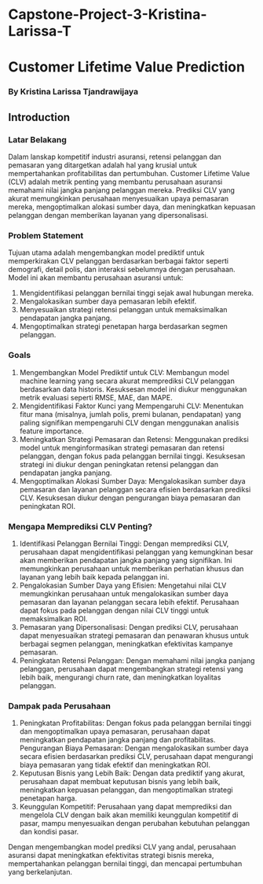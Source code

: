 # Capstone-Project-3-Kristina-Larissa-T
# Customer Lifetime Value Prediction

### By Kristina Larissa Tjandrawijaya

## Introduction

### Latar Belakang
Dalam lanskap kompetitif industri asuransi, retensi pelanggan dan pemasaran yang ditargetkan adalah hal yang krusial untuk mempertahankan profitabilitas dan pertumbuhan. Customer Lifetime Value (CLV) adalah metrik penting yang membantu perusahaan asuransi memahami nilai jangka panjang pelanggan mereka. Prediksi CLV yang akurat memungkinkan perusahaan menyesuaikan upaya pemasaran mereka, mengoptimalkan alokasi sumber daya, dan meningkatkan kepuasan pelanggan dengan memberikan layanan yang dipersonalisasi.

### Problem Statement
Tujuan utama adalah mengembangkan model prediktif untuk memperkirakan CLV pelanggan berdasarkan berbagai faktor seperti demografi, detail polis, dan interaksi sebelumnya dengan perusahaan. Model ini akan membantu perusahaan asuransi untuk:
1. Mengidentifikasi pelanggan bernilai tinggi sejak awal hubungan mereka.
2. Mengalokasikan sumber daya pemasaran lebih efektif.
3. Menyesuaikan strategi retensi pelanggan untuk memaksimalkan pendapatan jangka panjang.
4. Mengoptimalkan strategi penetapan harga berdasarkan segmen pelanggan.

### Goals
1. Mengembangkan Model Prediktif untuk CLV: Membangun model machine learning yang secara akurat memprediksi CLV pelanggan berdasarkan data historis. Kesuksesan model ini diukur menggunakan metrik evaluasi seperti RMSE, MAE, dan MAPE.
2. Mengidentifikasi Faktor Kunci yang Mempengaruhi CLV: Menentukan fitur mana (misalnya, jumlah polis, premi bulanan, pendapatan) yang paling signifikan mempengaruhi CLV dengan menggunakan analisis feature importance.
3. Meningkatkan Strategi Pemasaran dan Retensi: Menggunakan prediksi model untuk menginformasikan strategi pemasaran dan retensi pelanggan, dengan fokus pada pelanggan bernilai tinggi. Kesuksesan strategi ini diukur dengan peningkatan retensi pelanggan dan pendapatan jangka panjang.
4. Mengoptimalkan Alokasi Sumber Daya: Mengalokasikan sumber daya pemasaran dan layanan pelanggan secara efisien berdasarkan prediksi CLV. Kesuksesan diukur dengan pengurangan biaya pemasaran dan peningkatan ROI.

### Mengapa Memprediksi CLV Penting?
1. Identifikasi Pelanggan Bernilai Tinggi: Dengan memprediksi CLV, perusahaan dapat mengidentifikasi pelanggan yang kemungkinan besar akan memberikan pendapatan jangka panjang yang signifikan. Ini memungkinkan perusahaan untuk memberikan perhatian khusus dan layanan yang lebih baik kepada pelanggan ini.
2. Pengalokasian Sumber Daya yang Efisien: Mengetahui nilai CLV memungkinkan perusahaan untuk mengalokasikan sumber daya pemasaran dan layanan pelanggan secara lebih efektif. Perusahaan dapat fokus pada pelanggan dengan nilai CLV tinggi untuk memaksimalkan ROI.
3. Pemasaran yang Dipersonalisasi: Dengan prediksi CLV, perusahaan dapat menyesuaikan strategi pemasaran dan penawaran khusus untuk berbagai segmen pelanggan, meningkatkan efektivitas kampanye pemasaran.
4. Peningkatan Retensi Pelanggan: Dengan memahami nilai jangka panjang pelanggan, perusahaan dapat mengembangkan strategi retensi yang lebih baik, mengurangi churn rate, dan meningkatkan loyalitas pelanggan.


### Dampak pada Perusahaan
1. Peningkatan Profitabilitas: Dengan fokus pada pelanggan bernilai tinggi dan mengoptimalkan upaya pemasaran, perusahaan dapat meningkatkan pendapatan jangka panjang dan profitabilitas.
Pengurangan Biaya Pemasaran: Dengan mengalokasikan sumber daya secara efisien berdasarkan prediksi CLV, perusahaan dapat mengurangi biaya pemasaran yang tidak efektif dan meningkatkan ROI.
2. Keputusan Bisnis yang Lebih Baik: Dengan data prediktif yang akurat, perusahaan dapat membuat keputusan bisnis yang lebih baik, meningkatkan kepuasan pelanggan, dan mengoptimalkan strategi penetapan harga.
3. Keunggulan Kompetitif: Perusahaan yang dapat memprediksi dan mengelola CLV dengan baik akan memiliki keunggulan kompetitif di pasar, mampu menyesuaikan dengan perubahan kebutuhan pelanggan dan kondisi pasar.


Dengan mengembangkan model prediksi CLV yang andal, perusahaan asuransi dapat meningkatkan efektivitas strategi bisnis mereka, mempertahankan pelanggan bernilai tinggi, dan mencapai pertumbuhan yang berkelanjutan.
